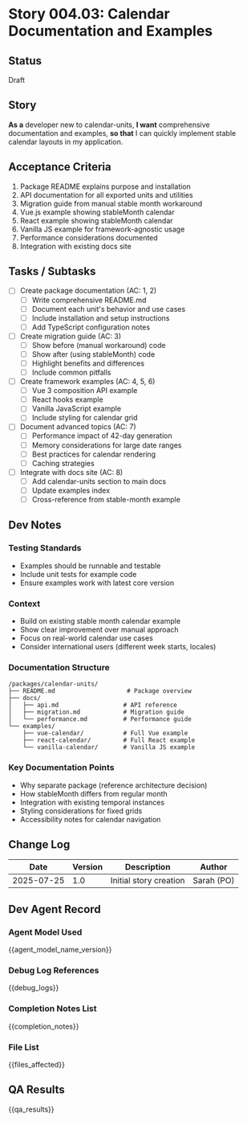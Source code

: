 # Story 004.03: Calendar Documentation and Examples

## Status
Draft

## Story
**As a** developer new to calendar-units,
**I want** comprehensive documentation and examples,
**so that** I can quickly implement stable calendar layouts in my application.

## Acceptance Criteria
1. Package README explains purpose and installation
2. API documentation for all exported units and utilities
3. Migration guide from manual stable month workaround
4. Vue.js example showing stableMonth calendar
5. React example showing stableMonth calendar
6. Vanilla JS example for framework-agnostic usage
7. Performance considerations documented
8. Integration with existing docs site

## Tasks / Subtasks
- [ ] Create package documentation (AC: 1, 2)
  - [ ] Write comprehensive README.md
  - [ ] Document each unit's behavior and use cases
  - [ ] Include installation and setup instructions
  - [ ] Add TypeScript configuration notes
- [ ] Create migration guide (AC: 3)
  - [ ] Show before (manual workaround) code
  - [ ] Show after (using stableMonth) code
  - [ ] Highlight benefits and differences
  - [ ] Include common pitfalls
- [ ] Create framework examples (AC: 4, 5, 6)
  - [ ] Vue 3 composition API example
  - [ ] React hooks example
  - [ ] Vanilla JavaScript example
  - [ ] Include styling for calendar grid
- [ ] Document advanced topics (AC: 7)
  - [ ] Performance impact of 42-day generation
  - [ ] Memory considerations for large date ranges
  - [ ] Best practices for calendar rendering
  - [ ] Caching strategies
- [ ] Integrate with docs site (AC: 8)
  - [ ] Add calendar-units section to main docs
  - [ ] Update examples index
  - [ ] Cross-reference from stable-month example

## Dev Notes

### Testing Standards
- Examples should be runnable and testable
- Include unit tests for example code
- Ensure examples work with latest core version

### Context
- Build on existing stable month calendar example
- Show clear improvement over manual approach
- Focus on real-world calendar use cases
- Consider international users (different week starts, locales)

### Documentation Structure
```
/packages/calendar-units/
├── README.md                    # Package overview
├── docs/
│   ├── api.md                  # API reference
│   ├── migration.md            # Migration guide
│   └── performance.md          # Performance guide
└── examples/
    ├── vue-calendar/           # Full Vue example
    ├── react-calendar/         # Full React example
    └── vanilla-calendar/       # Vanilla JS example
```

### Key Documentation Points
- Why separate package (reference architecture decision)
- How stableMonth differs from regular month
- Integration with existing temporal instances
- Styling considerations for fixed grids
- Accessibility notes for calendar navigation

## Change Log
| Date | Version | Description | Author |
|------|---------|-------------|--------|
| 2025-07-25 | 1.0 | Initial story creation | Sarah (PO) |

## Dev Agent Record

### Agent Model Used
{{agent_model_name_version}}

### Debug Log References
{{debug_logs}}

### Completion Notes List
{{completion_notes}}

### File List
{{files_affected}}

## QA Results
{{qa_results}}